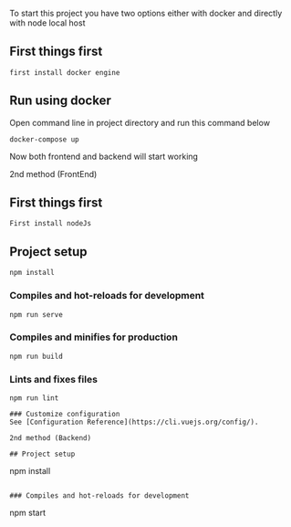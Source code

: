 To start this project you have two options either with docker and directly with node local host

## First things first
```
first install docker engine
```
## Run using docker
Open command line in project directory and run this command below

```
docker-compose up
```
Now both frontend and backend will start working

2nd method (FrontEnd)

## First things first
```
First install nodeJs
```
## Project setup
```
npm install
```

### Compiles and hot-reloads for development
```
npm run serve
```

### Compiles and minifies for production
```
npm run build
```

### Lints and fixes files
```
npm run lint

### Customize configuration
See [Configuration Reference](https://cli.vuejs.org/config/).

2nd method (Backend)

## Project setup
```
npm install
```

### Compiles and hot-reloads for development
```
npm start
```
